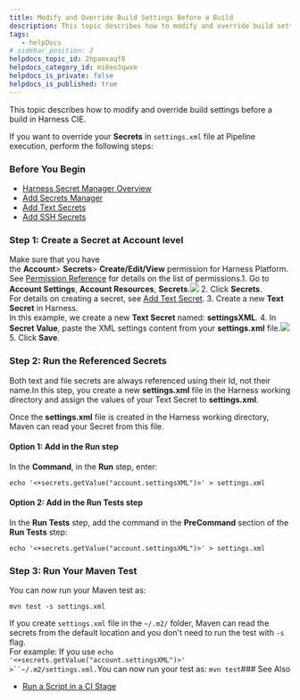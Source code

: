 ```yaml
---
title: Modify and Override Build Settings Before a Build
description: This topic describes how to modify and override build settings before a build in Harness CIE. If you want to override your Secrets in settings.xml file at Pipeline execution, perform the following st…
tags: 
   - helpDocs
# sidebar_position: 2
helpdocs_topic_id: 2hpamxaqf0
helpdocs_category_id: mi8eo3qwxm
helpdocs_is_private: false
helpdocs_is_published: true
---
```


This topic describes how to modify and override build settings before a build in Harness CIE.

If you want to override your **Secrets** in `settings.xml` file at Pipeline execution, perform the following steps:

### Before You Begin

* [Harness Secret Manager Overview](https://ngdocs.harness.io/article/hngrlb7rd6-harness-secret-manager-overview)
* [Add Secrets Manager](https://ngdocs.harness.io/article/bo4qbrcggv-add-secrets-manager)
* [Add Text Secrets](https://ngdocs.harness.io/article/osfw70e59c-add-use-text-secrets)
* [Add SSH Secrets](https://ngdocs.harness.io/article/xmp9j0dk8b-add-use-ssh-secrets)

### Step 1: Create a Secret at Account level

Make sure that you have the **Account**> **Secrets**> **Create/Edit/View** permission for Harness Platform. See [Permission Reference](https://ngdocs.harness.io/article/yaornnqh0z-permissions-reference#platform) for details on the list of permissions.1. Go to **Account Settings**, **Account Resources**, **Secrets**.![](https://files.helpdocs.io/i5nl071jo5/articles/2hpamxaqf0/1637911150977/image.png)
2. Click **Secrets**.  
For details on creating a secret, see [Add Text Secret](/article/osfw70e59c-add-use-text-secrets).
3. Create a new **Text** **Secret** in Harness.  
In this example, we create a new **Text Secret** named: **settingsXML**.
4. In **Secret Value**, paste the XML settings content from your **settings.xml** file.![](https://files.helpdocs.io/i5nl071jo5/articles/2hpamxaqf0/1638287500076/image.png)
5. Click **Save**.

### Step 2: Run the Referenced Secrets

Both text and file secrets are always referenced using their Id, not their name.In this step, you create a new **settings.xml** file in the Harness working directory and assign the values of your Text Secret to **settings.xml**.

Once the **settings.xml** file is created in the Harness working directory, Maven can read your Secret from this file.

#### Option 1: Add in the Run step

In the **Command**, in the **Run** step, enter:

`echo '<+secrets.getValue("account.settingsXML")>' > settings.xml`

#### Option 2: Add in the Run Tests step

In the **Run Tests** step, add the command in the **PreCommand** section of the **Run Tests** step:

 `echo '<+secrets.getValue("account.settingsXML")>' > settings.xml`

### Step 3: Run Your Maven Test

You can now run your Maven test as:

`mvn test -s settings.xml`

If you create `settings.xml` file in the `~/.m2/` folder, Maven can read the secrets from the default location and you don't need to run the test with `-s` flag.  
For example: If you use `echo '<+secrets.getValue("account.settingsXML")>' >``~/.m2/settings.xml.`You can now run your test as: `mvn test`### See Also

* [Run a Script in a CI Stage](/article/ota4xj59le-run-a-script-in-a-ci-stage)

